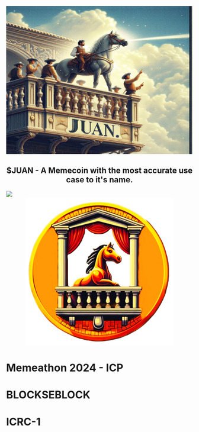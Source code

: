 <div align="center">
<img src="Juan_cover.jpeg" width="800" height="400">
<h2>$JUAN - A Memecoin with the most accurate use case to it's name.</h2>
</div>
<img src="https://user-images.githubusercontent.com/73097560/115834477-dbab4500-a447-11eb-908a-139a6edaec5c.gif">

<div align="center">
<img src="LOGO.png" width="400">
</div>

# Memeathon 2024 - ICP
# BLOCKSEBLOCK
# ICRC-1
